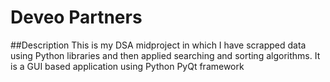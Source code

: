 # Deveo Partners


##Description
This is my DSA midproject in which I have scrapped data using Python libraries and then applied searching and sorting algorithms. It is a GUI based application using Python PyQt framework
